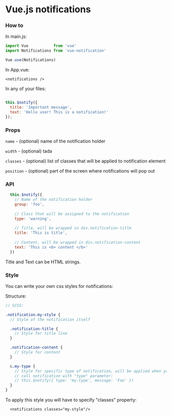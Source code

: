 # Vue.js notifications

### How to

In main.js:

```javascript
import Vue           from 'vue'
import Notifications from 'vue-notification'

Vue.use(Notifications)
```

In App.vue:

```vue
<notifications />
```

In any of your files:

```javascript

this.$notify({
  title: 'Important message',
  text: 'Hello user! This is a notification!'
});
```

### Props

`name` - (optional) name of the notification holder

`width` - (optional) tada

`classes` - (optional) list of classes that will be applied to notification element

`position` - (optional) part of the screen where notifications will pop out

### API

```javascript
  this.$notify({
    // Name of the notification holder
    group: 'foo',
    
    // Class that will be assigned to the notification
    type: 'warning',
    
    // Title, will be wrapped in div.notification-title
    title: 'This is title',
    
    // Content, will be wrapped in div.notification-content
    text: 'This is <b> content </b>'
  })
```

Title and Text can be HTML strings.

### Style
You can write your own css styles for notifications:

Structure:

```scss
// SCSS:

.notification.my-style {
  // Style of the notification itself

  .notification-title {
    // Style for title line
  }

  .notification-content {
    // Style for content
  }

  &.my-type {
    // Style for specific type of notification, will be applied when you
    // call notification with "type" parameter:
    // this.$notify({ type: 'my-type', message: 'Foo' })
  }
}
```
To apply this style you will have to specify "classes" property:

```vue
  <notifications classes="my-style"/>
```
